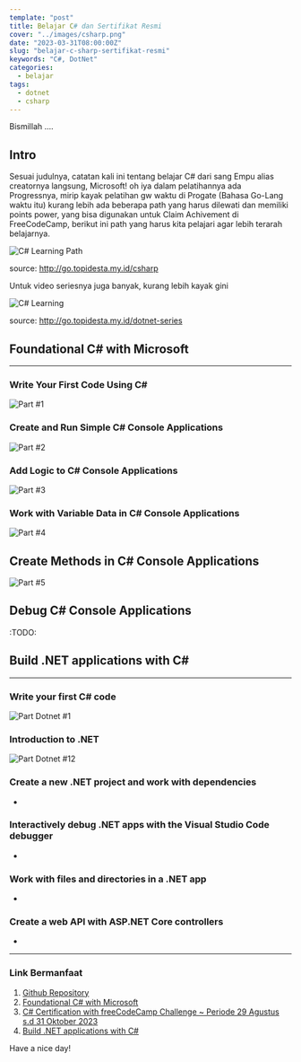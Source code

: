 ```yaml
---
template: "post"
title: Belajar C# dan Sertifikat Resmi
cover: "../images/csharp.png"
date: "2023-03-31T08:00:00Z"
slug: "belajar-c-sharp-sertifikat-resmi"
keywords: "C#, DotNet"
categories:
  - belajar
tags:
  - dotnet
  - csharp
---
```


Bismillah ....

## Intro

Sesuai judulnya, catatan kali ini tentang belajar C# dari sang Empu alias creatornya langsung, Microsoft! oh iya dalam pelatihannya ada Progressnya, mirip kayak pelatihan gw waktu di Progate (Bahasa Go-Lang waktu itu) kurang lebih ada beberapa path yang harus dilewati dan memiliki points power, yang bisa digunakan untuk Claim Achivement di FreeCodeCamp, berikut ini path yang harus kita pelajari agar lebih terarah belajarnya.

![C# Learning Path](../images/csharppath.png)

source: http://go.topidesta.my.id/csharp

Untuk video seriesnya juga banyak, kurang lebih kayak gini

![C# Learning](../images/dotnetseries.png)

source: http://go.topidesta.my.id/dotnet-series


## Foundational C# with Microsoft

---

### Write Your First Code Using C#

![Part #1](../images/part1csharp.png)

### Create and Run Simple C# Console Applications

![Part #2](../images/part2csharp.png)

### Add Logic to C# Console Applications

![Part #3](../images/part3csharp.png)

### Work with Variable Data in C# Console Applications

![Part #4](../images/part4csharp.png)

## Create Methods in C# Console Applications

![Part #5](../images/part5csharp.png)

## Debug C# Console Applications

:TODO:

## Build .NET applications with C#
---

### Write your first C# code

![Part Dotnet #1](../images/dotnetkursus1.png)

### Introduction to .NET

![Part Dotnet #12](../images/dotnetkursus2.png)

### Create a new .NET project and work with dependencies

-
### Interactively debug .NET apps with the Visual Studio Code debugger

-
### Work with files and directories in a .NET app

- 
### Create a web API with ASP.NET Core controllers

-


---
### Link Bermanfaat

1. [Github Repository](https://github.com/amati-tiru-modifikasi/c-sharp-dasar)
2. [Foundational C# with Microsoft](http://go.topidesta.my.id/c-sharp-foundation)
3. [C# Certification with freeCodeCamp Challenge ~ Periode 29 Agustus s.d 31 Oktober 2023](https://learn.microsoft.com/en-us/training/challenges?id=8cf09b9b-743d-4f5f-9cd0-1aa1483d3d7a)
4. [Build .NET applications with C#](http://go.topidesta.my.id/dot-net-path)

Have a nice day!